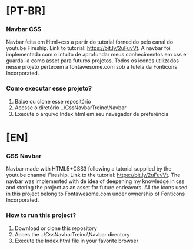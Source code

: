 # [PT-BR]
### Navbar CSS
Navbar feita em Html+css a partir do tutorial fornecido pelo canal do youtube Fireship. Link to tutorial: https://bit.ly/2uFuvVt. A navbar foi implementada com o intuito de aprofundar meus conhecimentos em css e guarda-la como asset para futuros projetos. Todos os icones utilizados nesse projeto pertecem a fontawesome.com sob a tutela da Fonticons Incorporated.

### Como executar esse projeto?
1. Baixe ou clone esse repositório
2. Acesse o diretório ..\CssNavbarTreino\Navbar
3. Execute o arquivo Index.html em seu navegador de preferência

# [EN]
### CSS Navbar
Navbar made with HTML5+CSS3 following a tutorial supplied by the youtube channel Fireship. Link to the tutorial: https://bit.ly/2uFuvVt. The navbar was implemented with de idea of deepening my knowledge in css and storing the project as an asset for future endeavors. All the icons used in this project belong to Fontawesome.com under ownership of Fonticons Incorporated.

### How to run this project?
1. Download or clone this repository
2. Acces the ..\CssNavbarTreino\Navbar directory
3. Execute the Index.html file in your favorite browser


